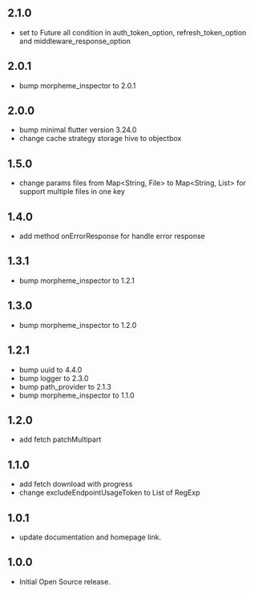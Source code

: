 ## 2.1.0

- set to Future all condition in auth_token_option, refresh_token_option and middleware_response_option

## 2.0.1

- bump morpheme_inspector to 2.0.1

## 2.0.0

- bump minimal flutter version 3.24.0
- change cache strategy storage hive to objectbox

## 1.5.0

- change params files from Map<String, File> to Map<String, List<File>> for support multiple files in one key

## 1.4.0

- add method onErrorResponse for handle error response

## 1.3.1

- bump morpheme_inspector to 1.2.1

## 1.3.0

- bump morpheme_inspector to 1.2.0

## 1.2.1

- bump uuid to 4.4.0
- bump logger to 2.3.0
- bump path_provider to 2.1.3
- bump morpheme_inspector to 1.1.0

## 1.2.0

- add fetch patchMultipart

## 1.1.0

- add fetch download with progress
- change excludeEndpointUsageToken to List of RegExp

## 1.0.1

- update documentation and homepage link.

## 1.0.0

- Initial Open Source release.
